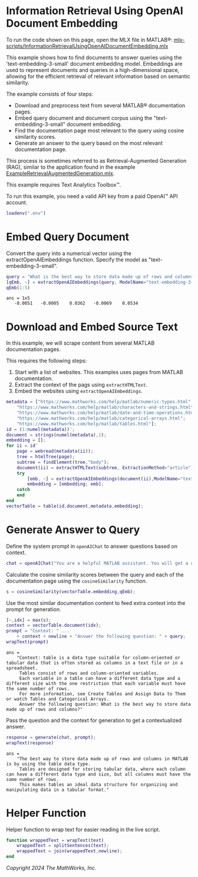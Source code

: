 
# Information Retrieval Using OpenAI Document Embedding

To run the code shown on this page, open the MLX file in MATLAB®: [mlx-scripts/InformationRetrievalUsingOpenAIDocumentEmbedding.mlx](mlx-scripts/InformationRetrievalUsingOpenAIDocumentEmbedding.mlx) 

This example shows how to find documents to answer queries using the 'text\-embedding\-3\-small' document embedding model. Embeddings are used to represent documents and queries in a high\-dimensional space, allowing for the efficient retrieval of relevant information based on semantic similarity. 


The example consists of four steps:

-  Download and preprocess text from several MATLAB® documentation pages. 
-  Embed query document and document corpus using the "text\-embedding\-3\-small" document embedding. 
-  Find the documentation page most relevant to the query using cosine similarity scores. 
-  Generate an answer to the query based on the most relevant documentation page. 

This process is sometimes referred to as Retrieval\-Augmented Generation (RAG), similar to the application found in the example [ExampleRetrievalAugmentedGeneration.mlx](./ExampleRetrievalAugmentedGeneration.mlx).


This example requires Text Analytics Toolbox™. 


To run this example, you need a valid API key from a paid OpenAI™ API account.

```matlab
loadenv(".env")
```
# Embed Query Document

Convert the query into a numerical vector using the extractOpenAIEmbeddings function. Specify the model as "text\-embedding\-3\-small".

```matlab
query = "What is the best way to store data made up of rows and columns?";
[qEmb, ~] = extractOpenAIEmbeddings(query, ModelName="text-embedding-3-small");
qEmb(1:5)
```

```matlabTextOutput
ans = 1x5
   -0.0051   -0.0005    0.0362   -0.0069    0.0534

```

# Download and Embed Source Text

In this example, we will scrape content from several MATLAB documentation pages. 


This requires the following steps:

1.  Start with a list of websites. This examples uses pages from MATLAB documentation.
2. Extract the context of the pags using `extractHTMLText`.
3. Embed the websites using `extractOpenAIEmbeddings`.
```matlab
metadata = ["https://www.mathworks.com/help/matlab/numeric-types.html";
    "https://www.mathworks.com/help/matlab/characters-and-strings.html";
    "https://www.mathworks.com/help/matlab/date-and-time-operations.html";
    "https://www.mathworks.com/help/matlab/categorical-arrays.html";
    "https://www.mathworks.com/help/matlab/tables.html"];
id = (1:numel(metadata))';
document = strings(numel(metadata),1);
embedding = [];
for ii = id'
    page = webread(metadata(ii));
    tree = htmlTree(page);
    subtree = findElement(tree,"body");
    document(ii) = extractHTMLText(subtree, ExtractionMethod="article");
    try
        [emb, ~] = extractOpenAIEmbeddings(document(ii),ModelName="text-embedding-3-small");
        embedding = [embedding; emb];
    catch
    end
end
vectorTable = table(id,document,metadata,embedding);
```
# Generate Answer to Query

Define the system prompt in `openAIChat` to answer questions based on context.

```matlab
chat = openAIChat("You are a helpful MATLAB assistant. You will get a context for each question");
```

Calculate the cosine similarity scores between the query and each of the documentation page using the `cosineSimilarity` function.  

```matlab
s = cosineSimilarity(vectorTable.embedding,qEmb);
```

Use the most similar documentation content to feed extra context into the prompt for generation.

```matlab
[~,idx] = max(s);
context = vectorTable.document(idx);
prompt = "Context: " ...
    + context + newline + "Answer the following question: " + query;
wrapText(prompt)
```

```matlabTextOutput
ans = 
    "Context: table is a data type suitable for column-oriented or tabular data that is often stored as columns in a text file or in a spreadsheet.
     Tables consist of rows and column-oriented variables.
     Each variable in a table can have a different data type and a different size with the one restriction that each variable must have the same number of rows.
     For more information, see Create Tables and Assign Data to Them or watch Tables and Categorical Arrays.
     Answer the following question: What is the best way to store data made up of rows and columns?"

```


Pass the question and the context for generation to get a contextualized answer.

```matlab
response = generate(chat, prompt);
wrapText(response)
```

```matlabTextOutput
ans = 
    "The best way to store data made up of rows and columns in MATLAB is by using the table data type.
     Tables are designed for storing tabular data, where each column can have a different data type and size, but all columns must have the same number of rows.
     This makes tables an ideal data structure for organizing and manipulating data in a tabular format."

```

# Helper Function

Helper function to wrap text for easier reading in the live script.

```matlab
function wrappedText = wrapText(text)
    wrappedText = splitSentences(text);
    wrappedText = join(wrappedText,newline);
end
```

*Copyright 2024 The MathWorks, Inc.*

